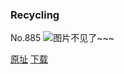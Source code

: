 ### Recycling
No.885
![图片不见了~~~](https://imgs.xkcd.com/comics/recycling.png)

[原址](https://xkcd.com//885) [下载](https://imgs.xkcd.com/comics/recycling.png)

